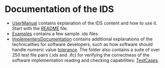 # Documentation of the IDS

- [UserManual](UserManual/) contains explanation of the IDS content and how to use it. Start with the [README](UserManual/README.md) file.
- [Examples](Examples/) contains a few sample .ids files
- [ImplementersDocumentation](ImplementersDocumentation/) contains additional explanations of the technicalities for software developers, such as how software should handle numeric value [tolerance](ImplementersDocumentation/tolerance.md). The folder also contains a suite of over 250 test file pairs (.ids and .ifc) for verifying the correctness of the software implementation reading and checking capabilities: [TestCases](ImplementersDocumentation/TestCases/).
